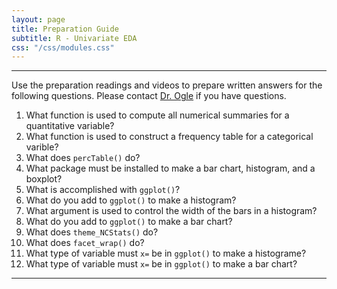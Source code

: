 ```yaml
---
layout: page
title: Preparation Guide
subtitle: R - Univariate EDA
css: "/css/modules.css"
---
```


----

<div class="alert alert-warning">
Use the preparation readings and videos to prepare written answers for the following questions. Please contact <a href="mailto:dogle@northland.edu">Dr. Ogle</a> if you have questions.
</div>

1. What function is used to compute all numerical summaries for a quantitative variable?
1. What function is used to construct a frequency table for a categorical varible?
1. What does `percTable()` do?
1. What package must be installed to make a bar chart, histogram, and a boxplot?
1. What is accomplished with `ggplot()`?
1. What do you add to `ggplot()` to make a histogram?
1. What argument is used to control the width of the bars in a histogram?
1. What do you add to `ggplot()` to make a bar chart?
1. What does `theme_NCStats()` do?
1. What does `facet_wrap()` do?
1. What type of variable must `x=` be in `ggplot()` to make a histograme?
1. What type of variable must `x=` be in `ggplot()` to make a bar chart?

----
